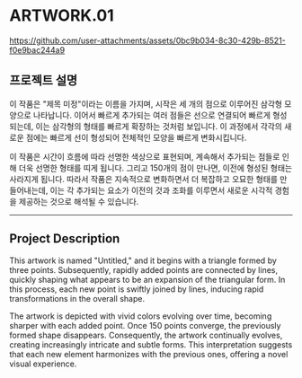 # ARTWORK.01

https://github.com/user-attachments/assets/0bc9b034-8c30-429b-8521-f0e9bac244a9

## 프로젝트 설명

이 작품은 "제목 미정"이라는 이름을 가지며, 시작은 세 개의 점으로 이루어진 삼각형 모양으로 나타납니다. 이어서 빠르게 추가되는 여러 점들은 선으로 연결되어 빠르게 형성되는데, 이는 삼각형의 형태를 빠르게 확장하는 것처럼 보입니다. 이 과정에서 각각의 새로운 점에는 빠르게 선이 형성되어 전체적인 모양을 빠르게 변화시킵니다.

이 작품은 시간이 흐름에 따라 선명한 색상으로 표현되며, 계속해서 추가되는 점들로 인해 더욱 선명한 형태를 띠게 됩니다. 그리고 150개의 점이 만나면, 이전에 형성된 형태는 사라지게 됩니다. 따라서 작품은 지속적으로 변화하면서 더 복잡하고 오묘한 형태를 만들어내는데, 이는 각 추가되는 요소가 이전의 것과 조화를 이루면서 새로운 시각적 경험을 제공하는 것으로 해석될 수 있습니다.

---

## Project Description

This artwork is named "Untitled," and it begins with a triangle formed by three points. Subsequently, rapidly added points are connected by lines, quickly shaping what appears to be an expansion of the triangular form. In this process, each new point is swiftly joined by lines, inducing rapid transformations in the overall shape.

The artwork is depicted with vivid colors evolving over time, becoming sharper with each added point. Once 150 points converge, the previously formed shape disappears. Consequently, the artwork continually evolves, creating increasingly intricate and subtle forms. This interpretation suggests that each new element harmonizes with the previous ones, offering a novel visual experience.

